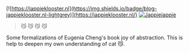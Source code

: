 [![https://jappieklooster.nl](https://img.shields.io/badge/blog-jappieklooster.nl-lightgrey)](https://jappieklooster.nl/)
[![Jappiejappie](https://img.shields.io/badge/discord-jappiejappie-black?logo=discord)](https://discord.gg/Hp4agqy)

> 😼 😼 😼 😼 

Some formalizations of Eugenia Cheng's book joy of abstraction.
This is help to deepen my own understanding of cat 😼.
